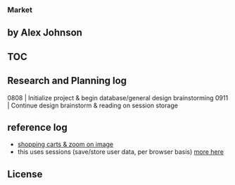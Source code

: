 ### Market
## by Alex Johnson

## TOC

## Research and Planning log
  0808 | Initialize project & begin database/general design brainstorming
  0911 | Continue design brainstorm & reading on session storage


## reference log
  * [shopping carts & zoom on image](https://www.c-sharpcorner.com/article/creating-shopping-cart-application-from-scratch-in-mvc-part2/)
  * this uses sessions (save/store user data, per browser basis) [more here](https://www.tutorialspoint.com/how-to-enable-session-in-chash-asp-net-core)
## License